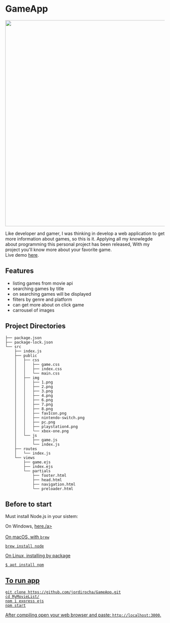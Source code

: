 # GameApp
<div align="center">
    <img src="https://github.com/jordirocha/GameApp/blob/main/src/public/img/demo.gif" width="650" />
</div>

Like developer and gamer, I was thinking in develop a web application to get more information about games, so this is it.
Applying all my knowlegde about programming this personal project has been released, With my project you'll know more about your favorite game.</br>
Live demo [here](https://game-app-store.herokuapp.com/).
## Features
- listing games from movie api
- searching games by title
- on searching games will be displayed
- filters by genre and platform
- can get more about on click game 
- carrousel of images

## Project Directories
    ├── package.json
    ├── package-lock.json
    └── src
        ├── index.js
        ├── public
        │   ├── css
        │   │   ├── game.css
        │   │   ├── index.css
        │   │   └── main.css
        │   ├── img
        │   │   ├── 1.png
        │   │   ├── 2.png
        │   │   ├── 3.png
        │   │   ├── 4.png
        │   │   ├── 6.png
        │   │   ├── 7.png
        │   │   ├── 8.png
        │   │   ├── favIcon.png
        │   │   ├── nintendo-switch.png
        │   │   ├── pc.png
        │   │   ├── playstation4.png
        │   │   └── xbox-one.png
        │   └── js
        │       ├── game.js
        │       └── index.js
        ├── routes
        │   └── index.js
        └── views
            ├── game.ejs
            ├── index.ejs
            └── partials
                ├── footer.html
                ├── head.html
                ├── navigation.html
                └── preloader.html
## Before to start
Must install Node.js in your sistem:</br>

On Windows, <a href="https://nodejs.org/es/download/">here./a></br></br>
On macOS, with `brew`</br>
    
    brew install node
    
On Linux, installing by package
    
    $ apt install npm

## To run app
    git clone https://github.com/jordirocha/GameApp.git
    cd MyMovieList/
    npm i express ejs
    npm start
After compiling open your web browser and paste: `http://localhost:3000`.
